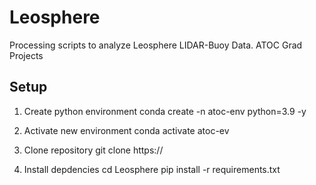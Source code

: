 # Leosphere
Processing scripts to analyze Leosphere LIDAR-Buoy Data. ATOC Grad Projects

## Setup 
1) Create python environment 
conda create -n atoc-env python=3.9 -y

2) Activate new environment 
conda activate atoc-ev

3) Clone repository 
git clone https://

4) Install depdencies 
cd Leosphere 
pip install -r requirements.txt 
